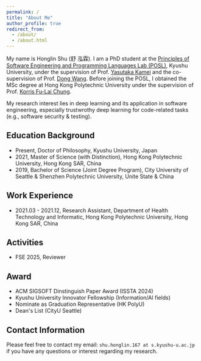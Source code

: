 ```yaml
---
permalink: /
title: "About Me"
author_profile: true
redirect_from: 
  - /about/
  - /about.html
---
```


My name is Honglin Shu (舒 泓霖). I am a PhD student at the [Principles of Software Engineering and Programming Languages Lab (POSL)](https://posl.ait.kyushu-u.ac.jp/en/), Kyushu University, under the supervision of Prof. [Yasutaka Kamei](https://posl.ait.kyushu-u.ac.jp/~kamei/) and the co-supervision of Prof. [Dong Wang](https://dong-w.github.io/). 
Before joining the POSL, I obtained the MSc degree at Hong Kong Polytechnic University under the supervision of Prof. [Korris Fu-Lai Chung](https://scholar.google.com/citations?user=D4ErdGoAAAAJ&hl=en).

My research interest lies in deep learning and its application in software engineering, especially trustwrothy deep learning for code-related tasks (e.g., software security & testing).

Education Background
------
* Present, Doctor of Philosophy, Kyushu University, Japan
* 2021, Master of Science (with Distinction), Hong Kong Polytechnic University, Hong Kong SAR, China
* 2019, Bachelor of Science (Joint Degree Program), City University of Seattle & Shenzhen Polytechnic University, Unite State & China

Work Experience
------
* 2021.03 - 2021.12, Research Assistant, Department of Health Technology and Informatic, Hong Kong Polytechnic University, Hong Kong SAR, China

Activities
-----
* FSE 2025, Reviewer

Award
-----
* ACM SIGSOFT Dinstinguish Paper Award (ISSTA 2024)
* Kyushu University Innovator Fellowship (Information/AI fields)
* Nominate as Graduation Representative (HK PolyU)
* Dean's List (CityU Seattle)

Contact Information
------
Please feel free to contact my email: ```shu.honglin.167 at s.kyushu-u.ac.jp``` if you have any questions or interest regarding my research.
